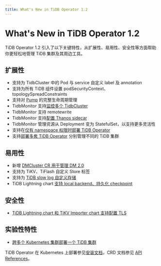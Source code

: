 ```yaml
---
title: What's New in TiDB Operator 1.2
---
```


# What's New in TiDB Operator 1.2

TiDB Operator 1.2 引入了以下关键特性，从扩展性、易用性、安全性等方面帮助你更轻松地管理 TiDB 集群及其周边工具。

## 扩展性

- 支持为 TidbCluster 中的 Pod 与 service 自定义 label 及 annotation
- 支持为所有 TiDB 组件设置 podSecurityContext、topologySpreadConstraints
- 支持对 [Pump](https://docs.pingcap.com/zh/tidb/stable/tidb-binlog-overview#pump) 的完整生命周期管理
- TidbMonitor 支持[监控多个 TidbCluster](monitor-a-tidb-cluster.md#多集群监控)
- TidbMonitor 支持 remotewrite
- TidbMonitor 支持[配置 Thanos sidecar](aggregate-multiple-cluster-monitor-data.md)
- TidbMonitor 管理资源从 Deployment 变为 StatefulSet，以支持更多灵活性
- 支持在[仅有 namespace 权限时部署 TiDB Operator](deploy-tidb-operator.md#自定义部署-tidb-operator)
- 支持[部署多套 TiDB Operator](deploy-multiple-tidb-operator.md) 分别管理不同的 TiDB 集群

## 易用性

- 新增 [DMCluster CR 用于管理 DM 2.0](deploy-tidb-dm.md)
- 支持为 TiKV、TiFlash 自定义 Store 标签
- 支持为 [TiDB slow log 自定义存储](configure-a-tidb-cluster.md#配置-tidb-慢查询日志持久卷)
- TiDB Lightning chart [支持 local backend、持久化 checkpoint](restore-data-using-tidb-lightning.md)

## 安全性

- [TiDB Lightning chart 和 TiKV Importer chart 支持配置 TLS](enable-tls-between-components.md)

## 实验性特性

- [跨多个 Kubernetes 集群部署一个 TiDB 集群](deploy-tidb-cluster-across-multiple-kubernetes.md)

TiDB Operator 在 Kubernetes 上部署参见[安装文档](deploy-tidb-operator.md)，CRD 文档参见 [API References](https://github.com/pingcap/tidb-operator/blob/master/docs/api-references/docs.md)。
